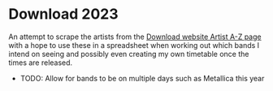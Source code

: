 # Download 2023 #

An attempt to scrape the artists from the [Download website Artist A-Z page](https://downloadfestival.co.uk/artists-a-z/) with a hope to use these in a spreadsheet when working out which bands I intend on seeing and possibly even creating my own timetable once the times are released.

- TODO: Allow for bands to be on multiple days such as Metallica this year
